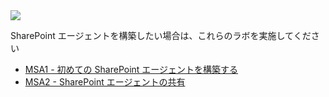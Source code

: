 <div class="cc-lab-toc msa-path">
  <img src="/copilot-camp/assets/images/path-icons/MSA-path-heading.png"></img>
  <div>
    <p>SharePoint エージェントを構築したい場合は、これらのラボを実施してください</p>
    <ul>
      <li><a href="/copilot-camp/pages/make/sharepoint-agents/01-first-agent/">MSA1 - 初めての SharePoint エージェントを構築する</a></li>
      <li><a href="/copilot-camp/pages/make/sharepoint-agents/02-sharing-agents/">MSA2 - SharePoint エージェントの共有</a></li>
    </ul>
  </div>
</div>

<script>
(() => {

// This script decorates the table of contents with a "you are here" indicator.
const toc = document.getElementsByClassName('cc-lab-toc');
for (const div of toc) {
    const lis = div.querySelectorAll('li');
    for (const li of lis) {
        const anchor = li.querySelector('a');
        if (location.href.includes(anchor.href)) {
            const span = document.createElement("span");
            span.innerHTML = "YOU&nbsp;ARE&nbsp;HERE";
            li.appendChild(span);
        }
    }    
}
})();
</script>